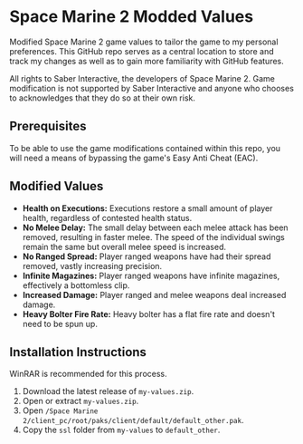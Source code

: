 # Space Marine 2 Modded Values
Modified Space Marine 2 game values to tailor the game to my personal preferences. This GitHub repo 
serves as a central location to store and track my changes as well as to gain more familiarity with 
GitHub features.

All rights to Saber Interactive, the developers of Space Marine 2. Game modification is not 
supported by Saber Interactive and anyone who chooses to acknowledges that they do so at their own risk.

## Prerequisites
To be able to use the game modifications contained within this repo, you will need a means of 
bypassing the game's Easy Anti Cheat (EAC).

## Modified Values
- **Health on Executions:** Executions restore a small amount of player health, regardless of 
contested health status.
- **No Melee Delay:** The small delay between each melee attack has been removed, resulting in 
faster melee. The speed of the individual swings remain the same but overall melee speed is 
increased.
- **No Ranged Spread:** Player ranged weapons have had their spread removed, vastly increasing precision.
- **Infinite Magazines:** Player ranged weapons have infinite magazines, effectively a bottomless clip.
- **Increased Damage:** Player ranged and melee weapons deal increased damage.
- **Heavy Bolter Fire Rate:** Heavy bolter has a flat fire rate and doesn't need to be spun up.

## Installation Instructions
WinRAR is recommended for this process.

1. Download the latest release of ```my-values.zip```.
2. Open or extract ```my-values.zip```.
3. Open ```/Space Marine 2/client_pc/root/paks/client/default/default_other.pak```.
4. Copy the ```ssl``` folder from ```my-values``` to ```default_other```.